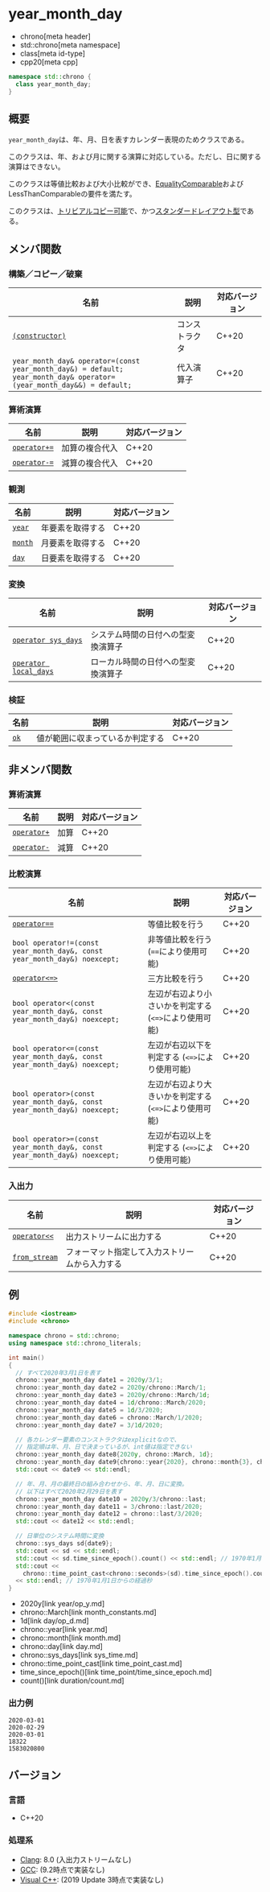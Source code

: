 # year_month_day
* chrono[meta header]
* std::chrono[meta namespace]
* class[meta id-type]
* cpp20[meta cpp]

```cpp
namespace std::chrono {
  class year_month_day;
}
```

## 概要
`year_month_day`は、年、月、日を表すカレンダー表現のためクラスである。

このクラスは、年、および月に関する演算に対応している。ただし、日に関する演算はできない。

このクラスは等値比較および大小比較ができ、[EqualityComparable](/reference/concepts/equality_comparable.md)およびLessThanComparableの要件を満たす。

このクラスは、[トリビアルコピー可能](/reference/type_traits/is_trivially_copyable.md)で、かつ[スタンダードレイアウト型](/reference/type_traits/is_standard_layout.md)である。


## メンバ関数
### 構築／コピー／破棄

| 名前 | 説明 | 対応バージョン |
|------|------|----------------|
| [`(constructor)`](year_month_day/op_constructor.md) | コンストラクタ | C++20 |
| `year_month_day& operator=(const year_month_day&) = default;`<br/> `year_month_day& operator=(year_month_day&&) = default;` | 代入演算子 | C++20 |


### 算術演算

| 名前 | 説明 | 対応バージョン |
|------|------|----------------|
| [`operator+=`](year_month_day/op_plus_assign.md)  | 加算の複合代入 | C++20 |
| [`operator-=`](year_month_day/op_minus_assign.md) | 減算の複合代入 | C++20 |


### 観測

| 名前 | 説明 | 対応バージョン |
|------|------|----------------|
| [`year`](year_month_day/year.md)   | 年要素を取得する | C++20 |
| [`month`](year_month_day/month.md) | 月要素を取得する | C++20 |
| [`day`](year_month_day/day.md)     | 日要素を取得する | C++20 |


### 変換

| 名前 | 説明 | 対応バージョン |
|------|------|----------------|
| [`operator sys_days`](year_month_day/op_sys_days.md)     | システム時間の日付への型変換演算子 | C++20 |
| [`operator local_days`](year_month_day/op_local_days.md) | ローカル時間の日付への型変換演算子 | C++20 |


### 検証

| 名前 | 説明 | 対応バージョン |
|------|------|----------------|
| [`ok`](year_month_day/ok.md) | 値が範囲に収まっているか判定する | C++20 |


## 非メンバ関数
### 算術演算

| 名前 | 説明 | 対応バージョン |
|------|------|----------------|
| [`operator+`](year_month_day/op_plus.md)  | 加算 | C++20 |
| [`operator-`](year_month_day/op_minus.md) | 減算 | C++20 |


### 比較演算

| 名前 | 説明 | 対応バージョン |
|------|------|----------------|
| [`operator==`](year_month_day/op_equal.md) | 等値比較を行う | C++20 |
| `bool operator!=(const year_month_day&, const year_month_day&) noexcept;` | 非等値比較を行う (`==`により使用可能) | C++20 |
| [`operator<=>`](year_month_day/op_compare_3way.md) | 三方比較を行う | C++20 |
| `bool operator<(const year_month_day&, const year_month_day&) noexcept;` | 左辺が右辺より小さいかを判定する (`<=>`により使用可能) | C++20 |
| `bool operator<=(const year_month_day&, const year_month_day&) noexcept;` | 左辺が右辺以下を判定する (`<=>`により使用可能) | C++20 |
| `bool operator>(const year_month_day&, const year_month_day&) noexcept;` | 左辺が右辺より大きいかを判定する (`<=>`により使用可能) | C++20 |
| `bool operator>=(const year_month_day&, const year_month_day&) noexcept;` | 左辺が右辺以上を判定する (`<=>`により使用可能) | C++20 |


### 入出力

| 名前 | 説明 | 対応バージョン |
|------|------|----------------|
| [`operator<<`](year_month_day/op_ostream.md)   | 出力ストリームに出力する | C++20 |
| [`from_stream`](year_month_day/from_stream.md) | フォーマット指定して入力ストリームから入力する | C++20 |


## 例
```cpp example
#include <iostream>
#include <chrono>

namespace chrono = std::chrono;
using namespace std::chrono_literals;

int main()
{
  // すべて2020年3月1日を表す
  chrono::year_month_day date1 = 2020y/3/1;
  chrono::year_month_day date2 = 2020y/chrono::March/1;
  chrono::year_month_day date3 = 2020y/chrono::March/1d;
  chrono::year_month_day date4 = 1d/chrono::March/2020;
  chrono::year_month_day date5 = 1d/3/2020;
  chrono::year_month_day date6 = chrono::March/1/2020;
  chrono::year_month_day date7 = 3/1d/2020;

  // 各カレンダー要素のコンストラクタはexplicitなので、
  // 指定順は年、月、日で決まっているが、int値は指定できない
  chrono::year_month_day date8{2020y, chrono::March, 1d};
  chrono::year_month_day date9{chrono::year{2020}, chrono::month{3}, chrono::day{1}};
  std::cout << date9 << std::endl;

  // 年、月、月の最終日の組み合わせから、年、月、日に変換。
  // 以下はすべて2020年2月29日を表す
  chrono::year_month_day date10 = 2020y/3/chrono::last;
  chrono::year_month_day date11 = 3/chrono::last/2020;
  chrono::year_month_day date12 = chrono::last/3/2020;
  std::cout << date12 << std::endl;

  // 日単位のシステム時間に変換
  chrono::sys_days sd{date9};
  std::cout << sd << std::endl;
  std::cout << sd.time_since_epoch().count() << std::endl; // 1970年1月1日からの経過日
  std::cout <<
    chrono::time_point_cast<chrono::seconds>(sd).time_since_epoch().count()
  << std::endl; // 1970年1月1日からの経過秒
}
```
* 2020y[link year/op_y.md]
* chrono::March[link month_constants.md]
* 1d[link day/op_d.md]
* chrono::year[link year.md]
* chrono::month[link month.md]
* chrono::day[link day.md]
* chrono::sys_days[link sys_time.md]
* chrono::time_point_cast[link time_point_cast.md]
* time_since_epoch()[link time_point/time_since_epoch.md]
* count()[link duration/count.md]

### 出力例
```
2020-03-01
2020-02-29
2020-03-01
18322
1583020800
```

## バージョン
### 言語
- C++20

### 処理系
- [Clang](/implementation.md#clang): 8.0 (入出力ストリームなし)
- [GCC](/implementation.md#gcc): (9.2時点で実装なし)
- [Visual C++](/implementation.md#visual_cpp): (2019 Update 3時点で実装なし)
